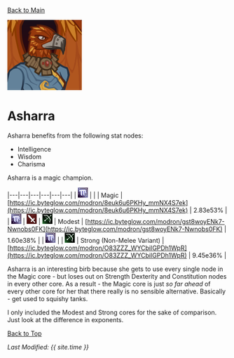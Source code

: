 [Back to Main](index.md)

![Profile Picture](images/portraits/Asharra.png)

# Asharra

Asharra benefits from the following stat nodes:
* Intelligence
* Wisdom
* Charisma

Asharra is a magic champion.

|---|---|---|---|---|---|
| ![Magic Icon](images/magic.png) |   |   | Magic | [https://ic.byteglow.com/modron/8euk6u6PKHy_mmNX4S7ek](https://ic.byteglow.com/modron/8euk6u6PKHy_mmNX4S7ek) | 2.83e53% |
| ![Magic Icon](images/magic.png) | ![Melee Icon](images/melee.png) | ![Ranged Icon](images/ranged.png) | Modest | [https://ic.byteglow.com/modron/gst8woyENk7-Nwnobs0FK](https://ic.byteglow.com/modron/gst8woyENk7-Nwnobs0FK) | 1.60e38% |
| ![Magic Icon](images/magic.png) |   | ![Ranged Icon](images/ranged.png) | Strong (Non-Melee Variant) | [https://ic.byteglow.com/modron/O83ZZZ_WYCbiIGPDh1WpR](https://ic.byteglow.com/modron/O83ZZZ_WYCbiIGPDh1WpR) | 9.45e36% |

Asharra is an interesting birb because she gets to use every single node in the Magic core - but loses out on Strength Dexterity and Constitution nodes in every other core. As a result - the Magic core is just *so far ahead* of every other core for her that there really is no sensible alternative. Basically - get used to squishy tanks.

I only included the Modest and Strong cores for the sake of comparison. Just look at the difference in exponents.

[Back to Top](#top)

*Last Modified: {{ site.time }}*